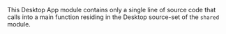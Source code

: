 This Desktop App module contains only a single line of source code that
calls into a main function residing in the Desktop source-set
of the `shared` module.
